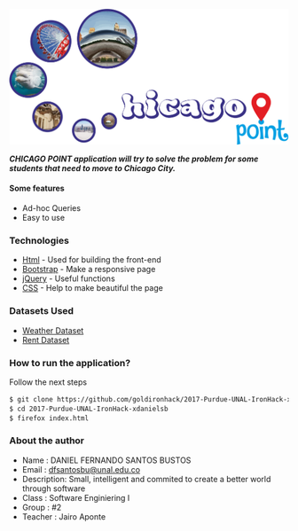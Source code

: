 ![Alt Planarity testing](static/img/logo.png?raw=true "Logo")

***CHICAGO POINT application will try to solve the problem for some students that need to move to Chicago City.***

#### Some features

  - Ad-hoc Queries
  - Easy to use

### Technologies

* [Html] - Used for building the front-end
* [Bootstrap] - Make a responsive page
* [jQuery] - Useful functions
* [CSS] - Help to make beautiful the page

### Datasets Used

* [Weather Dataset]( https://www.ncdc.noaa.gov/cdo-web/api/v2/datasets)
* [Rent Dataset](https://data.cityofchicago.org/resource/uahe-iimk.json)


### How to run the application?

Follow the next steps

```sh
$ git clone https://github.com/goldironhack/2017-Purdue-UNAL-IronHack-xdanielsb.git
$ cd 2017-Purdue-UNAL-IronHack-xdanielsb
$ firefox index.html
```

### About the author

* Name : DANIEL FERNANDO SANTOS BUSTOS
* Email : dfsantosbu@unal.edu.co
* Description: Small, intelligent and commited to create a better world through software
* Class : Software Enginiering I
* Group : #2
* Teacher : Jairo Aponte


[comment]: <> (References)
[Bootstrap]: <http://getbootstrap.com/>
[HTML]: <http://html.com/>
[JQuery]: <http://jquery.com/>
[CSS]: <http://html.com/>
